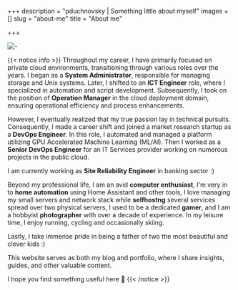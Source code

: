 +++
description = "pduchnovsky | Something little about myself"
images = []
slug = "about-me"
title = "About me"

+++

![-](photos/pc.jpg "this is where the magic happens")

{{< notice info >}}
Throughout my career, I have primarily focused on private cloud environments, transitioning through various roles over the years. I began as a **System Administrator**, responsible for managing storage and Unix systems. Later, I shifted to an **ICT Engineer** role, where I specialized in automation and script development. Subsequently, I took on the position of **Operation Manager** in the cloud deployment domain, ensuring operational efficiency and process enhancements.

However, I eventually realized that my true passion lay in technical pursuits. Consequently, I made a career shift and joined a market research startup as a **DevOps Engineer**. In this role, I automated and managed a platform utilizing GPU Accelerated Machine Learning (ML/AI). Then I worked as a **Senior DevOps Engineer** for an IT Services provider working on numerous projects in the public cloud.

I am currently working as **Site Reliability Engineer** in banking sector :)

Beyond my professional life, I am an avid **computer enthusiast**, I'm very in to **home automation** using Home Assistant and other tools, I love managing my small servers and network stack while **selfhostng** several services spread over two physical servers, I used to be a dedicated **gamer**, and I am a hobbyist **photographer** with over a decade of experience. In my leisure time, I enjoy running, cycling and occasionally skiing.

Lastly, I take immense pride in being a father of two the most beautiful and clever kids :)

This website serves as both my blog and portfolio, where I share insights, guides, and other valuable content.

I hope you find something useful here 🌟
{{< /notice >}}
